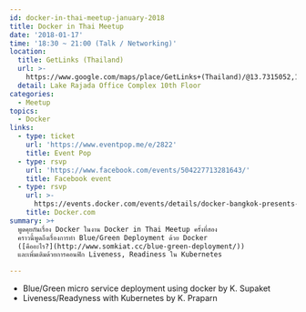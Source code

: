 ```yaml
---
id: docker-in-thai-meetup-january-2018
title: Docker in Thai Meetup
date: '2018-01-17'
time: '18:30 ~ 21:00 (Talk / Networking)'
location:
  title: GetLinks (Thailand)
  url: >-
    https://www.google.com/maps/place/GetLinks+(Thailand)/@13.7315052,100.5581013,17z/data=!3m1!4b1!4m5!3m4!1s0x30e29eddc5e7b307:0x969a71171a67b46a!8m2!3d13.7315!4d100.56029
  detail: Lake Rajada Office Complex 10th Floor
categories:
  - Meetup
topics:
  - Docker
links:
  - type: ticket
    url: 'https://www.eventpop.me/e/2822'
    title: Event Pop
  - type: rsvp
    url: 'https://www.facebook.com/events/504227713281643/'
    title: Facebook event
  - type: rsvp
    url: >-
      https://events.docker.com/events/details/docker-bangkok-presents-docker-in-thai-meetup-january-2018
    title: Docker.com
summary: >+
  พูดคุยกันเรื่อง Docker ในงาน Docker in Thai Meetup ครั้งที่สอง
  คราวนี้พูดถึงเรื่องการทำ Blue/Green Deployment ด้วย Docker
  ([คืออะไร?](http://www.somkiat.cc/blue-green-deployment/))
  และเพิ่มเติมด้วยการคอนฟิก Liveness, Readiness ใน Kubernetes

---
```

- Blue/Green micro service deployment using docker by K. Supaket
- Liveness/Readyness with Kubernetes by K. Praparn

